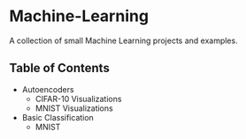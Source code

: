 # Machine-Learning

A collection of small Machine Learning projects and examples.

## Table of Contents

- Autoencoders
  - CIFAR-10 Visualizations
  - MNIST Visualizations
- Basic Classification
  - MNIST
